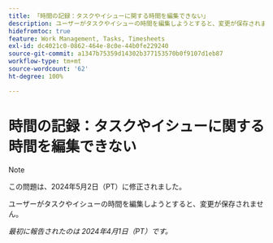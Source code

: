 ```yaml
---
title: 「時間の記録：タスクやイシューに関する時間を編集できない」
description: ユーザーがタスクやイシューの時間を編集しようとすると、変更が保存されません。
hidefromtoc: true
feature: Work Management, Tasks, Timesheets
exl-id: dc4021c0-0862-464e-8c0e-44b0fe229240
source-git-commit: a1347b75359d14302b377153570b0f9107d1eb87
workflow-type: tm+mt
source-wordcount: '62'
ht-degree: 100%

---
```


# 時間の記録：タスクやイシューに関する時間を編集できない

>[!NOTE]
>
>この問題は、2024年5月2日（PT）に修正されました。

ユーザーがタスクやイシューの時間を編集しようとすると、変更が保存されません。

_最初に報告されたのは 2024年4月1日（PT）です。_
